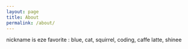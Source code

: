 ```yaml
---
layout: page
title: About
permalink: /about/
---
```


nickname is eze
favorite : blue, cat, squirrel, coding, caffe latte, shinee